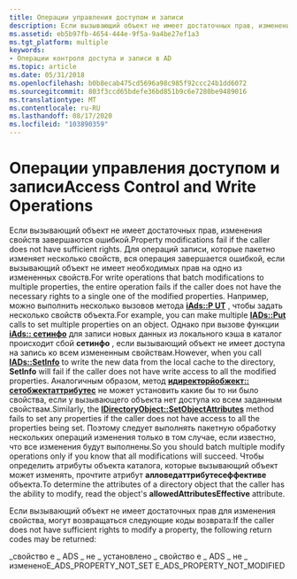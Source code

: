 ```yaml
---
title: Операции управления доступом и записи
description: Если вызывающий объект не имеет достаточных прав, изменения свойств завершаются ошибкой.
ms.assetid: eb5b97fb-4654-444e-9f5a-9a4be27ef1a3
ms.tgt_platform: multiple
keywords:
- Операции контроля доступа и записи в AD
ms.topic: article
ms.date: 05/31/2018
ms.openlocfilehash: b0b8ecab475cd5696a98c985f92ccc24b1dd6072
ms.sourcegitcommit: 803f3ccd65bdefe36bd851b9c6e7280be9489016
ms.translationtype: MT
ms.contentlocale: ru-RU
ms.lasthandoff: 08/17/2020
ms.locfileid: "103890359"
---
```

# <a name="access-control-and-write-operations"></a><span data-ttu-id="fe0f2-104">Операции управления доступом и записи</span><span class="sxs-lookup"><span data-stu-id="fe0f2-104">Access Control and Write Operations</span></span>

<span data-ttu-id="fe0f2-105">Если вызывающий объект не имеет достаточных прав, изменения свойств завершаются ошибкой.</span><span class="sxs-lookup"><span data-stu-id="fe0f2-105">Property modifications fail if the caller does not have sufficient rights.</span></span> <span data-ttu-id="fe0f2-106">Для операций записи, которые пакетно изменяет несколько свойств, вся операция завершается ошибкой, если вызывающий объект не имеет необходимых прав на одно из измененных свойств.</span><span class="sxs-lookup"><span data-stu-id="fe0f2-106">For write operations that batch modifications to multiple properties, the entire operation fails if the caller does not have the necessary rights to a single one of the modified properties.</span></span> <span data-ttu-id="fe0f2-107">Например, можно выполнить несколько вызовов метода [**iAds::P UT**](/windows/desktop/api/iads/nf-iads-iads-put) , чтобы задать несколько свойств объекта.</span><span class="sxs-lookup"><span data-stu-id="fe0f2-107">For example, you can make multiple [**IADs::Put**](/windows/desktop/api/iads/nf-iads-iads-put) calls to set multiple properties on an object.</span></span> <span data-ttu-id="fe0f2-108">Однако при вызове функции [**iAds:: сетинфо**](/windows/desktop/api/iads/nf-iads-iads-setinfo) для записи новых данных из локального кэша в каталог происходит сбой **сетинфо** , если вызывающий объект не имеет доступа на запись ко всем измененным свойствам.</span><span class="sxs-lookup"><span data-stu-id="fe0f2-108">However, when you call [**IADs::SetInfo**](/windows/desktop/api/iads/nf-iads-iads-setinfo) to write the new data from the local cache to the directory, **SetInfo** will fail if the caller does not have write access to all the modified properties.</span></span> <span data-ttu-id="fe0f2-109">Аналогичным образом, метод [**идиректорйобжект:: сетобжектаттрибутес**](/windows/desktop/api/iads/nf-iads-idirectoryobject-setobjectattributes) не может установить какие бы то ни было свойства, если у вызывающего объекта нет доступа ко всем заданным свойствам.</span><span class="sxs-lookup"><span data-stu-id="fe0f2-109">Similarly, the [**IDirectoryObject::SetObjectAttributes**](/windows/desktop/api/iads/nf-iads-idirectoryobject-setobjectattributes) method fails to set any properties if the caller does not have access to all the properties being set.</span></span> <span data-ttu-id="fe0f2-110">Поэтому следует выполнять пакетную обработку нескольких операций изменения только в том случае, если известно, что все изменения будут выполнены.</span><span class="sxs-lookup"><span data-stu-id="fe0f2-110">So you should batch multiple modify operations only if you know that all modifications will succeed.</span></span> <span data-ttu-id="fe0f2-111">Чтобы определить атрибуты объекта каталога, которые вызывающий объект может изменять, прочтите атрибут **алловедаттрибутесеффективе** объекта.</span><span class="sxs-lookup"><span data-stu-id="fe0f2-111">To determine the attributes of a directory object that the caller has the ability to modify, read the object's **allowedAttributesEffective** attribute.</span></span>

<span data-ttu-id="fe0f2-112">Если вызывающий объект не имеет достаточных прав для изменения свойства, могут возвращаться следующие коды возврата:</span><span class="sxs-lookup"><span data-stu-id="fe0f2-112">If the caller does not have sufficient rights to modify a property, the following return codes may be returned:</span></span>

<span data-ttu-id="fe0f2-113">\_свойство e \_ ADS \_ не \_ установлено \_ свойство e \_ ADS \_ не \_ изменено</span><span class="sxs-lookup"><span data-stu-id="fe0f2-113">E\_ADS\_PROPERTY\_NOT\_SET E\_ADS\_PROPERTY\_NOT\_MODIFIED</span></span>

 

 